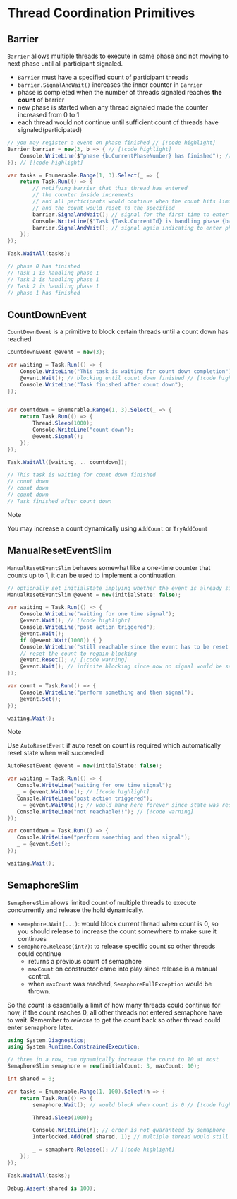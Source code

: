 # Thread Coordination Primitives

## Barrier

`Barrier` allows multiple threads to execute in same phase and not moving to next phase until all participant signaled.

- `Barrier` must have a specified count of participant threads
- `barrier.SignalAndWait()` increases the inner counter in `Barrier`
- phase is completed when the number of threads signaled reaches **the count** of barrier
- new phase is started when any thread signaled made the counter increased from 0 to 1
- each thread would not continue until sufficient count of threads have signaled(participated)

```cs
// you may register a event on phase finished // [!code highlight]
Barrier barrier = new(3, b => { // [!code highlight]
    Console.WriteLine($"phase {b.CurrentPhaseNumber} has finished"); // [!code highlight]
}); // [!code highlight]

var tasks = Enumerable.Range(1, 3).Select(_ => {
    return Task.Run(() => {
        // notifying barrier that this thread has entered
        // the counter inside increments
        // and all participants would continue when the count hits limit
        // and the count would reset to the specified
        barrier.SignalAndWait(); // signal for the first time to enter phase 0 // [!code highlight]
        Console.WriteLine($"Task {Task.CurrentId} is handling phase {barrier.CurrentPhaseNumber}");
        barrier.SignalAndWait(); // signal again indicating to enter phase 1
    });
});

Task.WaitAll(tasks);

// phase 0 has finished
// Task 1 is handling phase 1
// Task 3 is handling phase 1
// Task 2 is handling phase 1
// phase 1 has finished
```

## CountDownEvent

`CountDownEvent` is a primitive to block certain threads until a count down has reached

```cs
CountdownEvent @event = new(3);

var waiting = Task.Run(() => {
    Console.WriteLine("This task is waiting for count down completion");
    @event.Wait(); // blocking until count down finished // [!code highlight]
    Console.WriteLine("Task finished after count down");
});


var countdown = Enumerable.Range(1, 3).Select(_ => {
    return Task.Run(() => {
        Thread.Sleep(1000);
        Console.WriteLine("count down");
        @event.Signal();
    });
});

Task.WaitAll([waiting, .. countdown]);

// This task is waiting for count down finished
// count down
// count down
// count down
// Task finished after count down
```

> [!NOTE]
> You may increase a count dynamically using `AddCount` or `TryAddCount`

## ManualResetEventSlim

`ManualResetEventSlim` behaves somewhat like a one-time counter that counts up to 1, it can be used to implement a continuation.

```cs
// optionally set initialState implying whether the event is already signaled
ManualResetEventSlim @event = new(initialState: false);

var waiting = Task.Run(() => {
    Console.WriteLine("waiting for one time signal");
    @event.Wait(); // [!code highlight]
    Console.WriteLine("post action triggered");
    @event.Wait();
    if (@event.Wait(1000)) { }
    Console.WriteLine("still reachable since the event has to be reset manually to regain blocking"); // [!code highlight]
    // reset the count to regain blocking
    @event.Reset(); // [!code warning]
    @event.Wait(); // infinite blocking since now no signal would be sent again // [!code warning]
});

var count = Task.Run(() => {
    Console.WriteLine("perform something and then signal");
    @event.Set();
});

waiting.Wait();
```

> [!NOTE]
> Use `AutoResetEvent` if auto reset on count is required which automatically reset state when wait succeeded
>```cs
>AutoResetEvent @event = new(initialState: false);
>
>var waiting = Task.Run(() => {
>    Console.WriteLine("waiting for one time signal");
>    _ = @event.WaitOne(); // [!code highlight]
>    Console.WriteLine("post action triggered");
>    _ = @event.WaitOne(); // would hang here forever since state was reset automatically // [!code warning]
>    Console.WriteLine("not reachable!!"); // [!code warning]
>});
>
>var countdown = Task.Run(() => {
>    Console.WriteLine("perform something and then signal");
>    _ = @event.Set();
>});
>
>waiting.Wait();
>```

## SemaphoreSlim

`SemaphoreSlim` allows limited count of multiple threads to execute concurrently and release the hold dynamically.

- `semaphore.Wait(...)`: would block current thread when count is 0, so you should release to increase the count somewhere to make sure it continues
- `semaphore.Release(int?)`: to release specific count so other threads could continue
    - returns a previous count of semaphore
    - `maxCount` on constructor came into play since release is a manual control.
    - when `maxCount` was reached, `SemaphoreFullException` would be thrown.

So the *count* is essentially a limit of how many threads could continue for now, if the count reaches 0, all other threads not entered semaphore have to wait.
Remember to *release* to get the count back so other thread could enter semaphore later.

```cs
using System.Diagnostics;
using System.Runtime.ConstrainedExecution;

// three in a row, can dynamically increase the count to 10 at most
SemaphoreSlim semaphore = new(initialCount: 3, maxCount: 10);

int shared = 0;

var tasks = Enumerable.Range(1, 100).Select(n => {
    return Task.Run(() => {
        semaphore.Wait(); // would block when count is 0 // [!code highlight]

        Thread.Sleep(1000);

        Console.WriteLine(n); // order is not guaranteed by semaphore
        Interlocked.Add(ref shared, 1); // multiple thread would still come in so protection is neeeded

        _ = semaphore.Release(); // [!code highlight]
    });
});

Task.WaitAll(tasks);

Debug.Assert(shared is 100);
```
